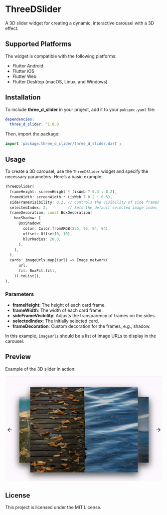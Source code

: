 # ThreeDSlider

A 3D slider widget for creating a dynamic, interactive carousel with a 3D effect.

## Supported Platforms

The widget is compatible with the following platforms:
- Flutter Android
- Flutter iOS
- Flutter Web
- Flutter Desktop (macOS, Linux, and Windows)

## Installation

To include **three_d_slider** in your project, add it to your `pubspec.yaml` file:

```yaml
dependencies:
  three_d_slider: ^1.0.0
```

Then, import the package:

```dart
import 'package:three_d_slider/three_d_slider.dart';
```

## Usage

To create a 3D carousel, use the `ThreeDSlider` widget and specify the necessary parameters. Here’s a basic example:

```dart
ThreeDSlider(
  frameHeight: screenHeight * (isWeb ? 0.3 : 0.2),
  frameWidth: screenWidth * (isWeb ? 0.2 : 0.5),
  sideFrameVisibility: 0.2, // Controls the visibility of side frames
  selectedIndex: 2,         // Sets the default selected image index
  frameDecoration: const BoxDecoration(
    boxShadow: [
      BoxShadow(
        color: Color.fromARGB(255, 95, 94, 94),
        offset: Offset(0, 10),
        blurRadius: 20.0,
      ),
    ],
  ),
  cards: imageUrls.map((url) => Image.network(
      url,
      fit: BoxFit.fill,
    )).toList(),
),
```

### Parameters
- **frameHeight**: The height of each card frame.
- **frameWidth**: The width of each card frame.
- **sideFrameVisibility**: Adjusts the transparency of frames on the sides.
- **selectedIndex**: The initially selected card.
- **frameDecoration**: Custom decoration for the frames, e.g., shadow.

In this example, `imageUrls` should be a list of image URLs to display in the carousel.

## Preview

Example of the 3D slider in action:

![3D Slider Demo](screenshot/3D_slider.gif)

## License

This project is licensed under the MIT License.